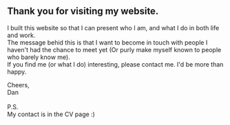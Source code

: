 ## Thank you for visiting my website.

I built this website so that I can present who I am, and what I do in both life and work.<br>
The message behid this is that I want to become in touch with people I haven't had the chance to meet yet (Or purly make myself known to people who barely know me).<br>
If you find me (or what I do) interesting, please contact me. I'd be more than happy.

Cheers,<br>
Dan<br>
<br>
P.S.<br>
My contact is in the CV page :)
